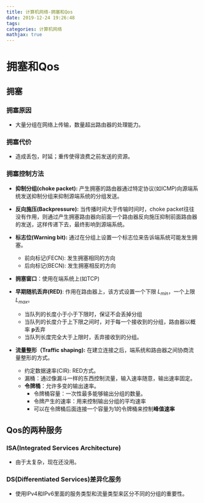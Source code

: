 ```yaml
---
title: 计算机网络-拥塞和Qos
date: 2019-12-24 19:26:48
tags:  
categories: 计算机网络
mathjax: true
---
```


# 拥塞和Qos
<!-- more -->
## 拥塞

### 拥塞原因

- 大量分组在网络上传输，数量超出路由器的处理能力。

### 拥塞代价

- 造成丢包，时延；重传使得浪费之前发送的资源。

### 拥塞控制方法

- **抑制分组(choke packet):** 产生拥塞的路由器通过特定协议(如ICMP)向源端系统发送抑制分组来抑制源端系统的分组发送。
- **反向施压(Backpressure):** 当传播时间大于传输时间时，choke packet往往没有作用，则通过产生拥塞路由器向前面一个路由器反向施压抑制前面路由器的发送，这样传递下去，最终影响到源端系统。
- **标志位(Warning bit):** 通过在分组上设置一个标志位来告诉端系统可能发生拥塞。

  - 前向标记(FECN): 发生拥塞相同的方向
  - 后向标记(BECN): 发生拥塞相反的方向
- **拥塞窗口**：使用在端系统上(如TCP)
- **早期随机丢弃(RED)**: 作用在路由器上，该方式设置一个下限 $L_{min}$，一个上限 $L_{max}$。
  - 当队列的长度小于小于下限时，保证不会丢掉分组
  - 当队列的长度介于上下限之间时，对于每一个接收到的分组，路由器以概率 **p**丢弃
  - 当队列长度完全大于上限时，丢弃接收到的分组。
- **流量整形（Traffic shaping):** 在建立连接之后，端系统和路由器之间协商流量整形的方式。
  - 约定数据速率(CIR): RED方式。
  - 漏桶：通过像漏斗一样的东西控制流量，输入速率随意，输出速率固定。
  - **令牌桶**：允许多变的输出速率。
    - 令牌桶容量：一次性最多能够输出分组的数量。
    - 令牌产生的速率：用来控制输出分组的平均速率
    - 可以在令牌桶后面连接一个容量为1的令牌桶来控制**峰值速率**



## Qos的两种服务

### ISA(Integrated Services Architecture)

- 由于太复杂，现在还没用。

### DS(Differentiated Services)差异化服务

- 使用IPv4和IPv6里面的服务类型和流量类型来区分不同的分组的重要性。



